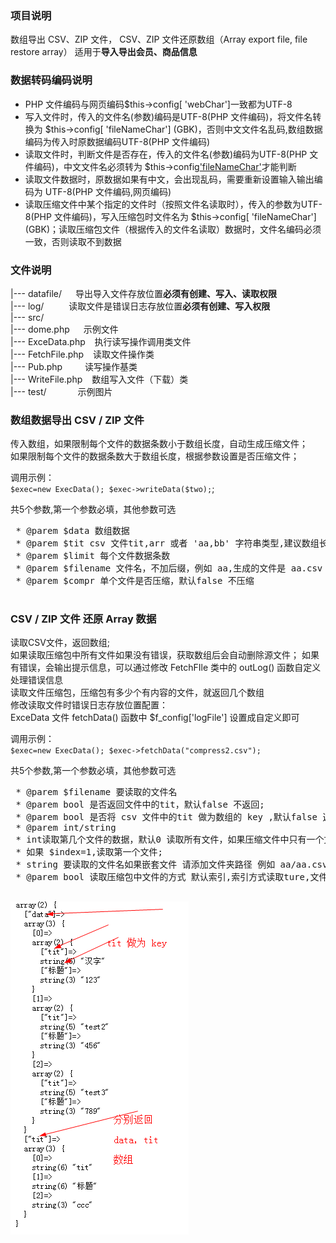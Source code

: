 ### 项目说明
数组导出 CSV、ZIP 文件， CSV、ZIP 文件还原数组（Array export file, file restore array）
适用于**导入导出会员、商品信息**

### 数据转码编码说明
- PHP 文件编码与网页编码$this->config[ 'webChar']一致都为UTF-8
- 写入文件时，传入的文件名(参数)编码是UTF-8(PHP 文件编码)，将文件名转换为 $this->config[ 'fileNameChar'] (GBK)，否则中文文件名乱码,数组数据编码为传入时原数据编码UTF-8(PHP 文件编码)
- 读取文件时，判断文件是否存在，传入的文件名(参数)编码为UTF-8(PHP 文件编码)，中文文件名必须转为 $this->config['fileNameChar'](GBK)才能判断
- 读取文件数据时，原数据如果有中文，会出现乱码，需要重新设置输入输出编码为 UTF-8(PHP 文件编码,网页编码)
- 读取压缩文件中某个指定的文件时（按照文件名读取时），传入的参数为UTF-8(PHP 文件编码)，写入压缩包时文件名为 $this->config[ 'fileNameChar'] (GBK)；读取压缩包文件（根据传入的文件名读取）数据时，文件名编码必须一致，否则读取不到数据

### 文件说明
|--- datafile/ &emsp;           导出导入文件存放位置**必须有创建、写入、读取权限**<br/>
|--- log/ &emsp; &emsp;         读取文件是错误日志存放位置**必须有创建、写入权限**<br/>
|--- src/<br/>
    |--- dome.php &emsp;        示例文件<br/>
    |--- ExceData.php &ensp;    执行读写操作调用类文件<br/>
    |--- FetchFile.php &ensp;   读取文件操作类<br/>
    |--- Pub.php &emsp;&emsp;   读写操作基类<br/>
    |--- WriteFile.php &ensp;   数组写入文件（下载）类<br/>
|--- test/ &emsp;&emsp;&emsp;   示例图片<br/>

### 数组数据导出 CSV / ZIP 文件
传入数组，如果限制每个文件的数据条数小于数组长度，自动生成压缩文件；<br/>
如果限制每个文件的数据条数大于数组长度，根据参数设置是否压缩文件；

调用示例：<br/>
`$exec=new ExecData();
 $exec->writeData($two);`;

共5个参数,第一个参数必填，其他参数可选
<pre>
 * @parem $data 数组数据
 * @parem $tit csv 文件tit,arr 或者 'aa,bb' 字符串类型,建议数组长度与数据每个二维数据长度一致
 * @parem $limit 每个文件数据条数
 * @parem $filename 文件名，不加后缀，例如 aa,生成的文件是 aa.csv /aa.zip；默认文件名 WriteFile->deFileName()函数定义
 * @parem $compr 单个文件是否压缩，默认false 不压缩
 </pre>

### CSV / ZIP 文件 还原 Array 数据
读取CSV文件，返回数组;<br/>
如果读取压缩包中所有文件如果没有错误，获取数组后会自动删除源文件；
如果有错误，会输出提示信息，可以通过修改 FetchFIle 类中的 outLog() 函数自定义处理错误信息<br/>
读取文件压缩包，压缩包有多少个有内容的文件，就返回几个数组<br/>
修改读取文件时错误日志存放位置配置：<br/>
    ExceData 文件 fetchData() 函数中 $f_config['logFile'] 设置成自定义即可

调用示例：<br/>
`$exec=new ExecData();
 $exec->fetchData("compress2.csv");`

共5个参数,第一个参数必填，其他参数可选
<pre>
 * @parem $filename 要读取的文件名
 * @parem bool 是否返回文件中的tit，默认false 不返回;
 * @parem bool 是否将 csv 文件中的tit 做为数组的 key ,默认false 返回索引数组
 * @parem int/string
 * int读取第几个文件的数据，默认0 读取所有文件，如果压缩文件中只有一个文件忽略此参数
 * 如果 $index=1,读取第一个文件;
 * string 要读取的文件名如果嵌套文件 请添加文件夹路径 例如 aa/aa.csv,$fileway 参数必须为 false
 * @parem bool 读取压缩包中文件的方式 默认索引,索引方式读取ture,文件名读取文件false ,此参数仅对压缩文件起作用
 </pre>

![数据图片示例](test/test.png)
